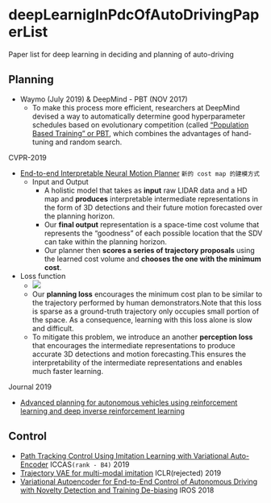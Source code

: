 # deepLearnigInPdcOfAutoDrivingPaperList
Paper list for deep learning in deciding and planning of auto-driving

## Planning

- Waymo (July 2019) & DeepMind - PBT (NOV 2017)
  - To make this process more efficient, researchers at DeepMind devised a way to automatically determine good hyperparameter schedules based on evolutionary competition (called [“Population Based Training” or PBT](https://deepmind.com/blog/article/population-based-training-neural-networks]), which combines the advantages of hand-tuning and random search.


CVPR-2019
- [End-to-end Interpretable Neural Motion Planner](http://www.cs.toronto.edu/~wenjie/papers/cvpr19/nmp.pdf)
`新的 cost map 的建模方式`
  - Input and Output
    - A holistic model that takes as **input** raw LIDAR data and a HD map and **produces** interpretable intermediate representations in the form of 3D detections and their future motion forecasted over the planning horizon. 
    - Our **final output** representation is a space-time cost volume that represents the “goodness” of each possible location that the SDV can take within the planning horizon. 
    - Our planner then **scores a series of trajectory proposals** using the learned cost volume and **chooses the one with the minimum cost**.
 - Loss function
   - <img src="https://render.githubusercontent.com/render/math?math=L=L_{perception}%2B\beta*L_{planning}">
   - Our **planning loss** encourages the minimum cost plan to be similar to the trajectory performed by human demonstrators.Note that this loss is sparse as a ground-truth trajectory only occupies small portion of the space. As a consequence, learning with this loss alone is slow and difficult.
   - To mitigate this problem, we introduce an another **perception loss** that encourages the intermediate representations
 to produce accurate 3D detections and motion forecasting.This ensures the interpretability of the intermediate representations and enables much faster learning.

Journal 2019
- [Advanced planning for autonomous vehicles using reinforcement learning and deep inverse reinforcement learning](http://dcsl.gatech.edu/papers/ras18b%20(Printed).pdf#page=17&zoom=100,414,861)

## Control
- [Path Tracking Control Using Imitation Learning with Variational Auto-Encoder](https://ieeexplore.ieee.org/document/8971711) ICCAS`(rank - B4)` 2019
- [Trajectory VAE for multi-modal imitation](https://openreview.net/forum?id=Byx1VnR9K7) ICLR(rejected) 2019
- [Variational Autoencoder for End-to-End Control of Autonomous Driving with Novelty Detection and Training De-biasing](https://people.csail.mit.edu/rosman/papers/iros-2018-variational.pdf) IROS 2018
